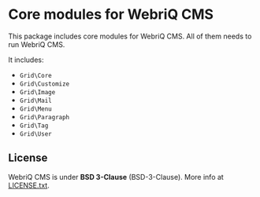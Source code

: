 Core modules for WebriQ CMS
=========================

This package includes core modules for WebriQ CMS.
All of them needs to run WebriQ CMS.

It includes:

* `Grid\Core`
* `Grid\Customize`
* `Grid\Image`
* `Grid\Mail`
* `Grid\Menu`
* `Grid\Paragraph`
* `Grid\Tag`
* `Grid\User`

License
-------

WebriQ CMS is under **BSD 3-Clause** (BSD-3-Clause).
More info at [LICENSE.txt](LICENSE.txt).

